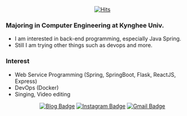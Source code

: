 <div align=center>

[![Hits](https://hits.seeyoufarm.com/api/count/incr/badge.svg?url=https%3A%2F%2Fgithub.com%2Fkangho-Noh)](https://hits.seeyoufarm.com) 

</div>

### Majoring in Computer Engineering at Kynghee Univ.
- I am interested in back-end programming, especially Java Spring.
- Still I am trying other things such as devops and more.


### Interest
- Web Service Programming (Spring, SpringBoot, Flask, ReactJS, Express)
- DevOps (Docker)
- Singing, Video editing

<div align=center>

[![Blog Badge](http://img.shields.io/badge/-Tech%20blog-black?style=flat-square&logo=github&link=https://geniusnohkang.tistory.com/)](https://geniusnohkang.tistory.com/)
 [![Instagram Badge](https://img.shields.io/badge/-Instagram-dd2a7b?style=flat-square&logo=instagram&logoColor=white&link=https://www.instagram.com/kangho_noh/)](https://www.instagram.com/kangho_noh/) 
[![Gmail Badge](https://img.shields.io/badge/-Gmail-d14836?style=flat-square&logo=Gmail&logoColor=white&link=mailto:rkdgh98@khu.ac.kr)](mailto:rkdgh98@khu.ac.kr)
</div>
